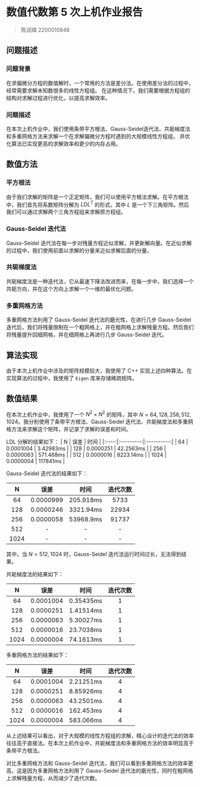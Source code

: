 # 数值代数第 5 次上机作业报告

> 陈润璘 2200010848

## 问题描述

### 问题背景

在求偏微分方程的数值解时，一个常用的方法是差分法。在使用差分法的过程中，经常需要求解未知数很多的线性方程组。
在这种情况下，我们需要根据方程组的结构对求解过程进行优化，以提高求解效率。

### 问题描述

在本次上机作业中，我们使用条带平方根法、Gauss-Seidel迭代法、共轭梯度法和多重网格方法来求解一个在求解偏微分方程时遇到的大规模线性方程组，
并优化算法已实现更高的求解效率和更少的内存占用。

## 数值方法

### 平方根法

由于我们求解的矩阵是一个正定矩阵，我们可以使用平方根法求解。在平方根法中，我们首先将系数矩阵分解为 $LDL^T$ 的形式，其中 $L$ 是一个下三角矩阵。然后我们可以通过求解两个三角方程组来求解原方程组。

### Gauss-Seidel 迭代法

Gauss-Seidel 迭代法在每一步对残量方程近似求解，并更新解向量。在近似求解的过程中，我们使用前面以求解的分量来近似求解后面的分量。

### 共轭梯度法

共轭梯度法是一种迭代法，它从最速下降法改进而来，在每一步中，我们选择一个共轭方向，并在这个方向上求解一个一维的最优化问题。

### 多重网格方法

多重网格方法利用了 Gauss-Seidel 迭代法的磨光性，在进行几步 Gauss-Seidel 迭代后，我们将残量限制在一个粗网格上，并在粗网格上求解残量方程。然后我们将残量提升回细网格，并在细网格上再进行几步 Gauss-Seidel 迭代。

## 算法实现

由于本次上机作业中涉及的矩阵规模较大，我使用了 C++ 实现上述四种算法。在实现算法的过程中，我使用了 `Eigen` 库来存储稀疏矩阵。

## 数值结果

在本次上机作业中，我使用了一个 $N^2 \times N^2$ 的矩阵，其中 $N = 64, 128, 256, 512, 1024$。我分别使用了条带平方根法、Gauss-Seidel 迭代法、共轭梯度法和多重网格方法来求解这个矩阵，并记录了求解的误差和时间。

LDL 分解的结果如下：
|  N   | 误差       | 时间       |
|:----:|:---------:|:----------:|
|  64  | 0.0001004 | 3.42983ms  |
| 128  | 0.0000251 | 42.2563ms  |
| 256  | 0.0000063 | 571.468ms  |
| 512  | 0.0000016 | 8223.14ms  |
| 1024 | 0.0000004 | 117841ms   |

Gauss-Seidel 迭代法的结果如下：

|  N   | 误差       | 时间       | 迭代次数   |
|:----:|:---------:|:----------:|:----------:|
|  64  | 0.0000999 | 205.918ms  | 5733       |
| 128  | 0.0000246 | 3321.94ms  | 22934      |
| 256  | 0.0000058 | 53968.9ms  | 91737      |
| 512  |   -    |   -   |    -     |
| 1024 |   -   |   -   |    -    |

其中，当 $N = 512, 1024$ 时，Gauss-Seidel 迭代法运行时间过长，无法得到结果。

共轭梯度法的结果如下：

|  N   | 误差       | 时间       | 迭代次数   |
|:----:|:---------:|:----------:|:----------:|
|  64  | 0.0001004 | 0.35435ms  | 1         |
| 128  | 0.0000251 | 1.41514ms  | 1         |
| 256  | 0.0000063 | 5.30027ms  | 1         |
| 512  | 0.0000016 | 23.7038ms  | 1         |
| 1024 | 0.0000004 | 74.1613ms  | 1         |

多重网格方法的结果如下：

|  N   | 误差       | 时间       | 迭代次数   |
|:----:|:---------:|:----------:|:----------:|
|  64  | 0.0001004 | 2.21251ms  | 4         |
| 128  | 0.0000251 | 8.85926ms  | 4         |
| 256  | 0.0000063 | 43.2501ms  | 4         |
| 512  | 0.0000016 | 162.453ms  | 4         |
| 1024 | 0.0000004 | 583.066ms  | 4         |

从上述结果可以看出，对于大规模的线性方程组的求解，精心设计的迭代法的效率往往高于直接法。在本次上机作业中，共轭梯度法和多重网格方法的效率明显高于条带平方根法。

对比多重网格方法和 Gauss-Seidel 迭代法，我们可以看到多重网格方法的效率更高，这是因为多重网格方法利用了 Gauss-Seidel 迭代法的磨光性，同时在粗网格上求解残量方程，从而减少了迭代次数。